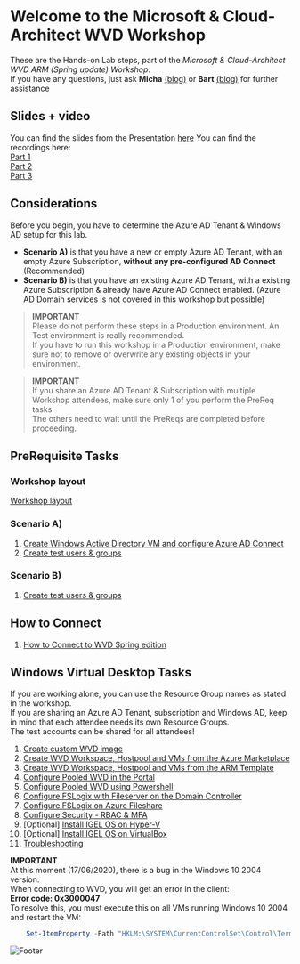 # Welcome to the Microsoft & Cloud-Architect WVD Workshop

These are the Hands-on Lab steps, part of the *Microsoft & Cloud-Architect WVD ARM (Spring update) Workshop*.<br/>
If you have any questions, just ask **Micha** <a href="https://www.cloud-architect.be" target="_blank">(blog)</a> or **Bart** <a href="https://bartroels.github.io/2020-04-21-EverythingYouNeedtoKnowOnWVD/" target="_blank">(blog)</a> for further assistance<br/>


## Slides + video
You can find the slides from the Presentation <a href="/CA-Microsoft-WVD_ARM-Workshop/Presentation/MSFT%20Workshop%20-%20Windows%20Virtual%20Desktop.pdf" target="_blank">here</a>
You can find the recordings here:<br/>
<a href="https://youtu.be/__Z4-zCNdlI" target="_blank">Part 1</a><br/>
<a href="https://youtu.be/_j3IQfPfo_Q" target="_blank">Part 2</a><br/>
<a href="https://youtu.be/6WCqaWWtyfY" target="_blank">Part 3</a><br/>

## Considerations

Before you begin, you have to determine the Azure AD Tenant & Windows AD setup for this lab.<br/>
 - **Scenario A)** is that you have a new or empty Azure AD Tenant, with an empty Azure Subscription, **without any pre-configured AD Connect** (Recommended)
 - **Scenario B)** is that you have an existing Azure AD Tenant, with a existing Azure Subscription & already have Azure AD Connect enabled. (Azure AD Domain services is not covered in this workshop but possible)

 > **IMPORTANT**<br/>
 > Please do not perform these steps in a Production environment. An Test environment is really recommended.<br/>
 > If you have to run this workshop in a Production environment, make sure not to remove or overwrite any existing objects in your environment.

 > **IMPORTANT**<br/>
 > If you share an Azure AD Tenant & Subscription with multiple Workshop attendees, make sure only 1 of you perform the PreReq tasks<br/>
 > The others need to wait until the PreReqs are completed before proceeding.

## PreRequisite Tasks
### Workshop layout
[Workshop layout](/Workshop%20layout)

### Scenario A)
1. [Create Windows Active Directory VM and configure Azure AD Connect](/Create%20Windows%20Active%20Directory%20VM)
2. [Create test users & groups](/Create%20Test%20users%20and%20groups)

### Scenario B)
1. [Create test users & groups](/Create%20Test%20users%20and%20groups)

## How to Connect
1. [How to Connect to WVD Spring edition](/Connect%20to%20WVD)

## Windows Virtual Desktop Tasks
If you are working alone, you can use the Resource Group names as stated in the workshop.<br/>
If you are sharing an Azure AD Tenant, subscription and Windows AD, keep in mind that each attendee needs its own Resource Groups.<br/>
The test accounts can be shared for all attendees!<br/>

1. [Create custom WVD image](/Create%20custom%20WVD%20image)
2. [Create WVD Workspace, Hostpool and VMs from the Azure Marketplace](/Create%20WVD%20Hostpool%20and%20VM%20for%20Pooled%20usage)
3. [Create WVD Workspace, Hostpool and VMs from the ARM Template](/Create%20WVD%20Hostpool%20and%20VMs%20using%20the%20ARM%20Template)
4. [Configure Pooled WVD in the Portal](/Configure%20WVD%20in%20Portal)
5. [Configure Pooled WVD using Powershell](/Configure%20WVD%20using%20Powershell)
6. [Configure FSLogix with Fileserver on the Domain Controller](/Configure%20FSLogix)
7. [Configure FSLogix on Azure Fileshare](/Configure%20FSLogix%20on%20Azure%20Fileshare)
8. [Configure Security - RBAC & MFA](/Configure%20Security%20-%20RBAC%20%26%20MFA)
9. [Optional] [Install IGEL OS on Hyper-V](/Create%20Igel%20OS%20on%20HyperV)
10. [Optional] [Install IGEL OS on VirtualBox](/Create%20Igel%20OS%20on%20VirtualBox)
11. [Troubleshooting](/Troubleshooting)

**IMPORTANT**<br/>
At this moment (17/06/2020), there is a bug in the Windows 10 2004 version.<br/>
When connecting to WVD, you will get an error in the client:<br/>
**Error code: 0x3000047**<br/>
To resolve this, you must execute this on all VMs running Windows 10 2004 and restart the VM:
```powershell
    Set-ItemProperty -Path "HKLM:\SYSTEM\CurrentControlSet\Control\Terminal Server\WinStations\rdp-sxs" -Name "fReverseConnectMode" -Value 1 -Type DWord -Force
```

![Footer](https://michawets.github.io/CA-Microsoft-WVD_ARM-Workshop/images/Footer.png)

